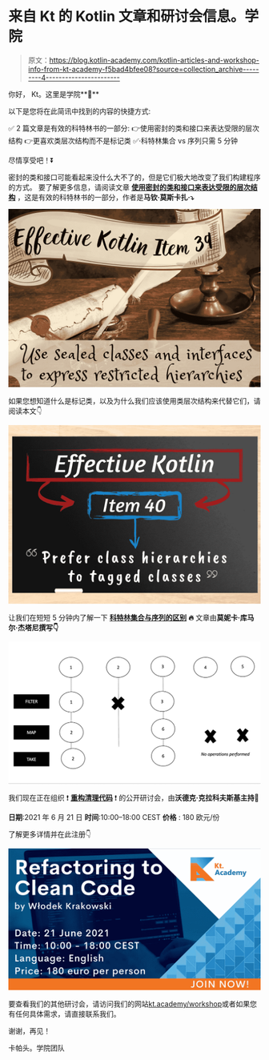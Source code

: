# 来自 Kt 的 Kotlin 文章和研讨会信息。学院

> 原文：<https://blog.kotlin-academy.com/kotlin-articles-and-workshop-info-from-kt-academy-f5bad4bfee08?source=collection_archive---------4----------------------->

你好，
Kt。这里是学院**👋**

以下是您将在此简讯中找到的内容的快捷方式:

✅ 2 篇文章是有效的科特林书的一部分:
👉使用密封的类和接口来表达受限的层次结构
👉更喜欢类层次结构而不是标记类
✅·科特林集合 vs 序列只需 5 分钟

尽情享受吧！⏬

密封的类和接口可能看起来没什么大不了的，但是它们极大地改变了我们构建程序的方式。
要了解更多信息，请阅读文章 [**使用密封的类和接口来表达受限的层次结构**](https://kt.academy/article/ek-sealed-classes) ，这是有效的科特林书的一部分，作者是**马钦·莫斯卡扎·⤵️**

[![](img/8fa49b0d483b83b6c8b1218ddba8675d.png)](https://kt.academy/article/ek-sealed-classes)

如果您想知道什么是标记类，以及为什么我们应该使用类层次结构来代替它们，请阅读本文👇

[![](img/78ea8eec22000bf0f1b3af76da8d6607.png)](https://kt.academy/article/ek-tagged-classes)

让我们在短短 5 分钟内了解一下 [**科特林集合与序列的区别**](/kotlin-collections-vs-sequences-in-just-5minutes-70a3c3ec94a8) **🔥**
文章由**莫妮卡·库马尔·杰塔尼撰写👇**

[![](img/a295ae748d7315a621ecbca7e72d09d7.png)](https://blog.kotlin-academy.com/kotlin-collections-vs-sequences-in-just-5minutes-70a3c3ec94a8)

我们现在正在组织
❗️ [**重构清理代码**](https://kt.academy/workshop/refactoringToCleanCode) ❗️
的公开研讨会，由**沃德克·克拉科夫斯基主持🤩**

**日期**:2021 年 6 月 21 日
**时间**:10:00–18:00 CEST
**价格** : 180 欧元/份

了解更多详情并在此注册👇

[![](img/4424fa6073cd32e64d84ec3e1ab21f82.png)](https://kt.academy/workshop/refactoringToCleanCode)

要查看我们的其他研讨会，请访问我们的网站[kt.academy/workshop](https://kt.academy/workshop)或者如果您有任何具体需求，请直接联系我们。

谢谢，再见！

卡帕头。学院团队